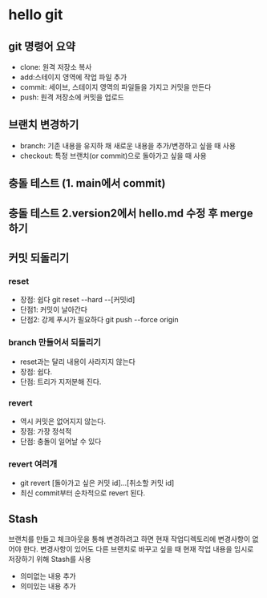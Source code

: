 # hello git

## git 명령어 요약

- clone: 원격 저장소 복사
- add:스테이지 영역에 작업 파일 추가
- commit: 세이브, 스테이지 영역의 파일들을 가지고 커밋을 만든다
- push: 원격 저장소에 커밋을 업로드

## 브랜치 변경하기
- branch: 기존 내용을 유지하 채 새로운 내용을 추가/변경하고 싶을 때 사용
- checkout: 특정 브랜치(or commit)으로 돌아가고 싶을 때 사용


## 충돌 테스트 (1. main에서 commit)
## 충돌 테스트 2.version2에서 hello.md 수정 후 merge하기


## 커밋 되돌리기
### reset
- 장점: 쉽다 git reset --hard --[커밋id]
- 단점1: 커밋이 날아간다
- 단점2: 강제 푸시가 필요하다 git push --force origin

### branch 만들어서 되돌리기
- reset과는 달리 내용이 사라지지 않는다
- 장점: 쉽다.
- 단점: 트리가 지저분해 진다.

### revert
- 역시 커밋은 없어지지 않는다.
- 장점: 가장 정석적
- 단점: 충돌이 일어날 수 있다

### revert 여러개
- git revert [돌아가고 싶은 커밋 id]...[취소할 커밋 id]
- 최신 commit부터 순차적으로 revert 된다.

## Stash
브랜치를 만들고 체크아웃을 통해 변경하려고 하면 현재 작업디렉토리에 변경사항이 없어야 한다. 변경사항이 있어도 다른 브랜치로 바꾸고 싶을 때 현재 작업 내용을 임시로 저장하기 위해 Stash를 사용

- 의미없는 내용 추가
- 의미있는 내용 추가